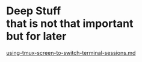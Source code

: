 # Deep Stuff<br/>that is not that important<br/>but for later

[using-tmux-screen-to-switch-terminal-sessions.md](using-tmux-screen-to-switch-terminal-sessions.md)
